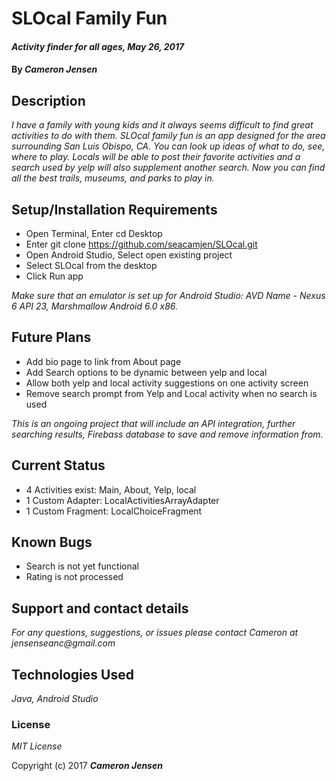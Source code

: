 # SLOcal Family Fun

#### _Activity finder for all ages, May 26, 2017_

#### By _**Cameron Jensen**_

## Description

_I have a family with young kids and it always seems difficult to find great activities to do with them. SLOcal family fun is an app designed for the area surrounding San Luis Obispo, CA. You can look up ideas of what to do, see, where to play. Locals will be able to post their favorite activities and a search used by yelp will also supplement another search. Now you can find all the best trails, museums, and parks to play in._

## Setup/Installation Requirements

* Open Terminal, Enter cd Desktop
* Enter git clone https://github.com/seacamjen/SLOcal.git
* Open Android Studio, Select open existing project
* Select SLOcal from the desktop
* Click Run app

_Make sure that an emulator is set up for Android Studio: AVD Name - Nexus 6 API 23, Marshmallow Android 6.0 x86._

## Future Plans

* Add bio page to link from About page
* Add Search options to be dynamic between yelp and local
* Allow both yelp and local activity suggestions on one activity screen
* Remove search prompt from Yelp and Local activity when no search is used

_This is an ongoing project that will include an API integration, further searching results, Firebass database to save and remove information from._

## Current Status

* 4 Activities exist: Main, About, Yelp, local
* 1 Custom Adapter: LocalActivitiesArrayAdapter
* 1 Custom Fragment: LocalChoiceFragment

## Known Bugs

* Search is not yet functional
* Rating is not processed

## Support and contact details

_For any questions, suggestions, or issues please contact Cameron at jensenseanc@gmail.com_

## Technologies Used

_Java, Android Studio_

### License

*MIT License*

Copyright (c) 2017 **_Cameron Jensen_**
